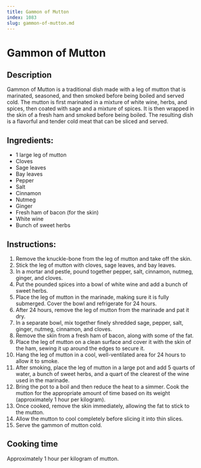 ```yaml
---
title: Gammon of Mutton
index: 1083
slug: gammon-of-mutton.md
---
```


# Gammon of Mutton

## Description
Gammon of Mutton is a traditional dish made with a leg of mutton that is marinated, seasoned, and then smoked before being boiled and served cold. The mutton is first marinated in a mixture of white wine, herbs, and spices, then coated with sage and a mixture of spices. It is then wrapped in the skin of a fresh ham and smoked before being boiled. The resulting dish is a flavorful and tender cold meat that can be sliced and served.

## Ingredients:
- 1 large leg of mutton
- Cloves
- Sage leaves
- Bay leaves
- Pepper
- Salt
- Cinnamon
- Nutmeg
- Ginger
- Fresh ham of bacon (for the skin)
- White wine
- Bunch of sweet herbs

## Instructions:
1. Remove the knuckle-bone from the leg of mutton and take off the skin.
2. Stick the leg of mutton with cloves, sage leaves, and bay leaves.
3. In a mortar and pestle, pound together pepper, salt, cinnamon, nutmeg, ginger, and cloves.
4. Put the pounded spices into a bowl of white wine and add a bunch of sweet herbs.
5. Place the leg of mutton in the marinade, making sure it is fully submerged. Cover the bowl and refrigerate for 24 hours.
6. After 24 hours, remove the leg of mutton from the marinade and pat it dry.
7. In a separate bowl, mix together finely shredded sage, pepper, salt, ginger, nutmeg, cinnamon, and cloves.
8. Remove the skin from a fresh ham of bacon, along with some of the fat.
9. Place the leg of mutton on a clean surface and cover it with the skin of the ham, sewing it up around the edges to secure it.
10. Hang the leg of mutton in a cool, well-ventilated area for 24 hours to allow it to smoke.
11. After smoking, place the leg of mutton in a large pot and add 5 quarts of water, a bunch of sweet herbs, and a quart of the clearest of the wine used in the marinade.
12. Bring the pot to a boil and then reduce the heat to a simmer. Cook the mutton for the appropriate amount of time based on its weight (approximately 1 hour per kilogram).
13. Once cooked, remove the skin immediately, allowing the fat to stick to the mutton.
14. Allow the mutton to cool completely before slicing it into thin slices.
15. Serve the gammon of mutton cold.

## Cooking time
Approximately 1 hour per kilogram of mutton.